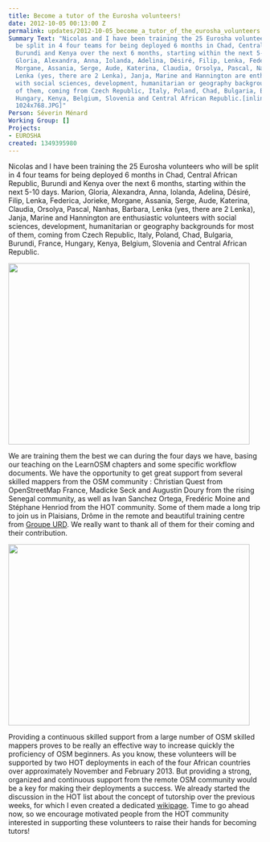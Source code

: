 ```yaml
---
title: Become a tutor of the Eurosha volunteers!
date: 2012-10-05 00:13:00 Z
permalink: updates/2012-10-05_become_a_tutor_of_the_eurosha_volunteers!
Summary Text: "Nicolas and I have been training the 25 Eurosha volunteers who will
  be split in 4 four teams for being deployed 6 months in Chad, Central African Republic,
  Burundi and Kenya over the next 6 months, starting within the next 5-10 days. Marion,
  Gloria, Alexandra, Anna, Iolanda, Adelina, Désiré, Filip, Lenka, Federica, Jorieke,
  Morgane, Assania, Serge, Aude, Katerina, Claudia, Orsolya, Pascal, Nanhas, Barbara,
  Lenka (yes, there are 2 Lenka), Janja, Marine and Hannington are enthusiastic volunteers
  with social sciences, development, humanitarian or geography backgrounds for most
  of them, coming from Czech Republic, Italy, Poland, Chad, Bulgaria, Burundi, France,
  Hungary, Kenya, Belgium, Slovenia and Central African Republic.[inline:P1200042
  1024x768.JPG]"
Person: Séverin Ménard
Working Group: []
Projects:
- EUROSHA
created: 1349395980
---
```


<p>Nicolas and I have been training the 25 Eurosha volunteers who will be split in 4 four teams for being deployed 6 months in Chad, Central African Republic, Burundi and Kenya over the next 6 months, starting within the next 5-10 days. Marion, Gloria, Alexandra, Anna, Iolanda, Adelina, Désiré, Filip, Lenka, Federica, Jorieke, Morgane, Assania, Serge, Aude, Katerina, Claudia, Orsolya, Pascal, Nanhas, Barbara, Lenka (yes, there are 2 Lenka), Janja, Marine and Hannington are enthusiastic volunteers with social sciences, development, humanitarian or geography backgrounds for most of them, coming from Czech Republic, Italy, Poland, Chad, Bulgaria, Burundi, France, Hungary, Kenya, Belgium, Slovenia and Central African Republic.</p><p><img class="image-large" src="/sites/default/files/styles/large/public/P1200042%201024x768_0.JPG?itok=Wq5R0QfF" alt="" width="480" height="360"></p><p>We are training them the best we can during the four days we have, basing our teaching on the LearnOSM chapters and some specific workflow documents. We have the opportunity to get great support from several skilled mappers from the OSM community : Christian Quest from OpenStreetMap France, Madicke Seck and Augustin Doury from the rising Senegal community, as well as Ivan Sanchez Ortega, Fredéric Moine and Stéphane Henriod from the HOT community. Some of them made a long trip to join us in Plaisians, Drôme in the remote and beautiful training centre from <a href="http://www.urd.org/The-offices">Groupe URD</a>. We really want to thank all of them for their coming and their contribution.</p><p><img class="image-large" src="/sites/default/files/styles/large/public/P1200071%201024x768_0.JPG?itok=3YDyhUHE" alt="" width="480" height="360"></p><p>Providing a continuous skilled support from a large number of OSM skilled mappers proves to be really an effective way to increase quickly the proficiency of OSM beginners. As you know, these volunteers will be supported by two HOT deployments in each of the four African countries over approximately November and February 2013. But providing a strong, organized and continuous support from the remote OSM community would be a key for making their deployments a success. We already started the discussion in the HOT list about the concept of tutorship over the previous weeks, for which I even created a dedicated <a href="http://wiki.openstreetmap.org/wiki/Humanitarian_OSM_Team/Tutorships">wikipage</a>. Time to go ahead now, so we encourage motivated people from the HOT community interested in supporting these volunteers to raise their hands for becoming tutors!</p>
